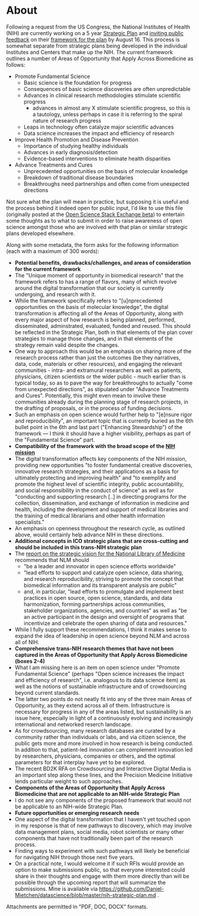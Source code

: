 # About
Following a request from the US Congress, the National Institutes of Health (NIH) are currently working on a 5 year [Strategic Plan](http://www.nih.gov/about/strategic-plan/) and [inviting public feedback][1] on their [framework for the plan](http://www.nih.gov/about/strategic-plan/strategic-plan-2015.pdf) by August 16. This process is somewhat separate from strategic plans being developed in the individual Institutes and Centers that make up the NIH. The current framework outlines a number of Areas of Opportunity that Apply Across Biomedicine as follows:
 - Promote Fundamental Science
   - Basic science is the foundation for progress
   - Consequences of basic science discoveries are often unpredictable
   - Advances in clinical research methodologies stimulate scientific progress
     - advances in almost any X stimulate scientific progress, so this is a tautology, unless perhaps in case it is referring to the spiral nature of research progress
   - Leaps in technology often catalyze major scientific advances
   - Data science increases the impact and efficiency of research
 - Improve Health Promotion and Disease Prevention
   - Importance of studying healthy individuals
   - Advances in early diagnosis/detection
   - Evidence-based interventions to eliminate health disparities
 - Advance Treatments and Cures
   - Unprecedented opportunities on the basis of molecular knowledge
   - Breakdown of traditional disease boundaries
   - Breakthroughs need partnerships and often come from unexpected directions


Not sure what the plan will mean in practice, but supposing it is useful and the process behind it indeed open for public input, I'd like to use this file (originally posted at the [Open Science Stack Exchange beta](http://openscience.stackexchange.com/questions/143/any-open-science-ideas-for-the-nih-wide-strategic-plan)) to entertain some thoughts as to what to submit in order to raise awareness of open science amongst those who are involved with that plan or similar strategic plans developed elsewhere.

Along with some metadata, the form asks for the following information (each with a maximum of 300 words):

 -  **Potential benefits, drawbacks/challenges, and areas of consideration for the current framework** 
  -  The "Unique moment of opportunity in biomedical research" that the framework refers to has a range of flavors, many of which revolve around the digital transformation that our society is currently undergoing, and research with it. 
  -  While the framework specifically refers to "[u]nprecedented opportunities on the basis of molecular knowledge", the digital transformation is affecting all of the Areas of Opportunity, along with every major aspect of how research is being planned, performed, disseminated, adminstrated, evaluated, funded and reused. This should be reflected in the Strategic Plan, both in that elements of the plan cover strategies to manage those changes, and in that elements of the strategy remain valid despite the changes.
  -  One way to approach this would be an emphasis on sharing more of the research process rather than just the outcomes (be they narratives, data, code, materials or other resources), and engaging the relevant communities - intra- and extramural researchers as well as patients, physicians, citizen scientists or the wider public - much earlier than is typical today, so as to pave the way for breakthroughs to actually "come from unexpected directions", as stipulated under "Advance Treatments and Cures". Potentially, this might even mean to involve these communities already during the planning stage of research projects, in the drafting of proposals, or in the process of funding decisions.
  -  Such an emphasis on open science would further help to "[e]nsure rigor and reproducibility", an important topic that is currently buried as the 6th bullet point in the 6th and last part ("Enhancing Stewardship") of the framework &mdash; I think it should have a higher visibility, perhaps as part of the "Fundamental Science" part.
 -  **Compatibility of the framework with the broad scope of the [NIH mission](http://www.nih.gov/about/mission.htm)**
  -  The digital transformation affects key components of the NIH mission, providing new opportunities "to foster fundamental creative discoveries, innovative research strategies, and their applications as a basis for ultimately protecting and improving health" and "to exemplify and promote the highest level of scientific integrity, public accountability, and social responsibility in the conduct of science" as well as for "conducting and supporting research  [..] in directing programs for the collection, dissemination, and exchange of information in medicine and health, including the development and support of medical libraries and the training of medical librarians and other health information specialists."
  -  An emphasis on openness throughout the research cycle, as outlined above, would certainly help advance NIH in these directions.
 -  **Additional concepts in ICO strategic plans that are cross-cutting and should be included in this trans-NIH strategic plan**
   - The [report on the strategic vision for the National Library of Medicine](http://acd.od.nih.gov/reports/Report-NLM-06112015-ACD.pdf) recommends that NLM should
       - "be a leader and innovator in open science efforts worldwide"
       - "lead efforts to support and catalyze open science, data sharing, and research reproducibility, striving to promote the concept that biomedical information and its transparent analysis are public"
       - and, in particular, "lead efforts to promulgate and implement best practices in open source, open science, standards, and data harmonization, forming partnerships across communities, stakeholder organizations, agencies, and countries" as well as "be an active participant in the design and oversight of programs that incentivize and celebrate the open sharing of data and resources."
   - While I fully support these recommendations, I think it makes sense to expand the idea of leadership in open science beyond NLM and across all of NIH.
 -  **Comprehensive trans-NIH research themes that have not been captured in the Areas of Opportunity that Apply Across Biomedicine (boxes 2-4)**
  - What I am missing here is an item on open science under "Promote Fundamental Science" (perhaps "Open science increases the impact and efficiency of research", i.e. analogous to its data science item) as well as the notions of sustainable infrastructure and of crowdsourcing beyond current standards. 
  - The latter two points do not neatly fit into any of the three main Areas of Opportunity, as they extend across all of them. Infrastructure is necessary for progress in any of the areas listed, but sustainability is an issue here, especially in light of a continuously evolving and increasingly international and networked reserch landscape.
  - As for crowdsourcing, many research databases are curated by a community rather than individuals or labs, and via citizen science, the public gets more and more involved in how research is being conducted. In addition to that, patient-led innovation can complement innovation led by researchers, physicians, companies or others, and the optimal parameters for that interplay have yet to be explored. 
  - The recent BD2K RFA on Crowdsourcing and Interactive Digital Media is an important step along these lines, and the Precision Medicine Initiative lends particular weight to such approaches.
 -  **Components of the Areas of Opportunity that Apply Across Biomedicine that are not applicable to an NIH-wide Strategic Plan**
  - I do not see any components of the proposed framework that would not be applicable to an NIH-wide Strategic Plan. 
 -  **Future opportunities or emerging research needs**
  - One aspect of the digital transformation that I haven't yet touched upon in my response is that of new pathways to discovery, which may involve data management plans, social media, robot scientists or many other components that have not traditionally been part of the research process. 
  - Finding ways to experiment with such pathways will likely be beneficial for navigating NIH through those next five years.
  - On a practical note, I would welcome it if such RFIs would provide an option to make submissions public, so that everyone interested could share in their thoughts and engage with them more directly than will be possible through the upcoming report that will summarize the submissions. Mine is available via https://github.com/Daniel-Mietchen/datascience/blob/master/nih-strategic-plan.md .

  
Attachments are permitted in "PDF, DOC, DOCX" formats.

  [1]: http://grants.nih.gov/grants/guide/notice-files/NOT-OD-15-118.html

